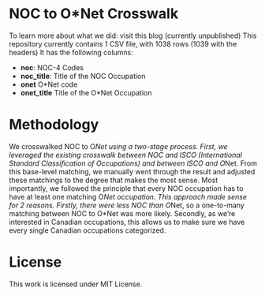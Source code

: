 # NOC to O*Net Crosswalk
To learn more about what we did: visit this blog (currently unpublished)
This repository currently contains 1 CSV file, with 1038 rows (1039 with the headers) It has the following columns:
*  **noc**: NOC-4 Codes
*  **noc_title**: Title of the NOC Occupation
*  **onet** O\*Net code
*  **onet_title** Title of the O\*Net Occupation


# Methodology
We crosswalked NOC to O*Net using a two-stage process. First, we leveraged the existing crosswalk between NOC and ISCO (International Standard Classification of Occupations) and between ISCO and O*Net. From this base-level matching, we manually went through the result and adjusted these matchings to the degree that makes the most sense. Most importantly, we followed the principle that every NOC occupation has to have at least one matching O*Net occupation. This approach made sense for 2 reasons. Firstly, there were less NOC than O*Net, so a one-to-many matching between NOC to O*Net was more likely. Secondly, as we’re interested in Canadian occupations, this allows us to make sure we have every single Canadian occupations categorized.

# License
This work is licensed under MIT License.
